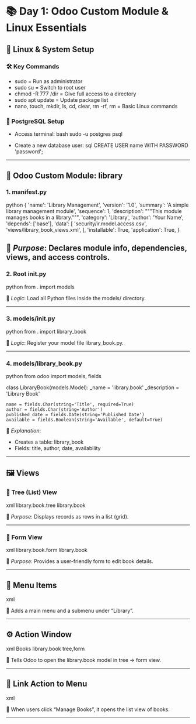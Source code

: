 # 📚 Day 1: Odoo Custom Module & Linux Essentials

## 🔧 Linux & System Setup

### 🛠 Key Commands
* sudo = Run as administrator
* sudo su = Switch to root user
* chmod -R 777 /dir = Give full access to a directory
* sudo apt update = Update package list
* nano, touch, mkdir, ls, cd, clear, rm -rf, rm = Basic Linux commands

### 🐘 PostgreSQL Setup
* Access terminal:
  bash
  sudo -u postgres psql
  
* Create a new database user:
  sql
  CREATE USER name WITH PASSWORD 'password';
---

## 🧩 Odoo Custom Module: library

### 1. __manifest__.py
python
{
    'name': 'Library Management',
    'version': '1.0',
    'summary': 'A simple library management module',
    'sequence': 1,
    'description': """This module manages books in a library.""",
    'category': 'Library',
    'author': 'Your Name',
    'depends': ['base'],
    'data': [
        'security/ir.model.access.csv',
        'views/library_book_views.xml',
    ],
    'installable': True,
    'application': True,
}

🧠 *Purpose*: Declares module info, dependencies, views, and access controls.
---

### 2. Root __init__.py
python
from . import models

📌 *Logic*: Load all Python files inside the models/ directory.

---

### 3. models/__init__.py
python
from . import library_book

📌 *Logic*: Register your model file library_book.py.

---

### 4. models/library_book.py
python
from odoo import models, fields

class LibraryBook(models.Model):
    _name = 'library.book'
    _description = 'Library Book'

    name = fields.Char(string='Title', required=True)
    author = fields.Char(string='Author')
    published_date = fields.Date(string='Published Date')
    available = fields.Boolean(string='Available', default=True)

🧠 *Explanation*:
* Creates a table: library_book
* Fields: title, author, date, availability

---

## 🖼 Views

### 🌳 Tree (List) View

xml
<record id="view_library_book_tree" model="ir.ui.view">
    <field name="name">library.book.tree</field>
    <field name="model">library.book</field>
    <field name="arch" type="xml">
        <tree>
            <field name="name"/>
            <field name="author"/>
            <field name="published_date"/>
            <field name="available"/>
        </tree>
    </field>
</record>


📌 *Purpose*: Displays records as rows in a list (grid).

---

### 📝 Form View

xml
<record id="view_library_book_form" model="ir.ui.view">
    <field name="name">library.book.form</field>
    <field name="model">library.book</field>
    <field name="arch" type="xml">
        <form>
            <sheet>
                <group>
                    <field name="name"/>
                    <field name="author"/>
                    <field name="published_date"/>
                    <field name="isbn"/>
                    <field name="available"/>
                </group>
            </sheet>
        </form>
    </field>
</record>


📌 *Purpose*: Provides a user-friendly form to edit book details.

---

## 📁 Menu Items

xml
<menuitem id="menu_library_root" name="Library"/>
<menuitem id="menu_library_books" name="Books" parent="menu_library_root"/>


📌 Adds a main menu and a submenu under “Library”.

---

## ⚙ Action Window

xml
<record id="action_library_books" model="ir.actions.act_window">
    <field name="name">Books</field>
    <field name="res_model">library.book</field>
    <field name="view_mode">tree,form</field>
</record>


📌 Tells Odoo to open the library.book model in tree → form view.

---

## 🔗 Link Action to Menu

xml
<menuitem id="menu_library_books_list"
          name="Manage Books"
          parent="menu_library_books"
          action="action_library_books"/>


📌 When users click “Manage Books”, it opens the list view of books.

---





